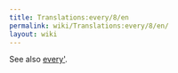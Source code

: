 ```yaml
---
title: Translations:every/8/en
permalink: wiki/Translations:every/8/en/
layout: wiki
---
```


See also [every'](every' "wikilink").
